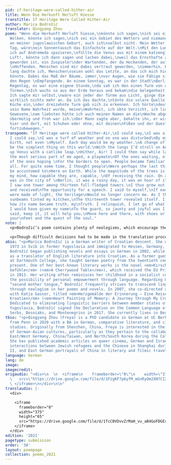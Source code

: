 ```yaml
---
pid: if-heritage-were-called-hither-air
title: Wenn Die Herkunft Herluft Hiesse
transtitle: If Heritage Were Called Hither-Air
author: Marica Bodrožić
translator: Qingyang Zhou
poem: "Wenn die Herkunft Herluft hiesse,\nkönnte ich sagen,\nich sei ein Mensch aus
  Wolken, könnte ich sagen,\nich sei ein Gebiet des Wetters und niemand störte\nsich
  an meiner jugoslawischen Geburt, auch ich\nselbst nicht. Mein Wetter wäre jeder
  Tag, wäre\nein Sonnentausch das Einfachste auf der Welt.\nMit den Lungen ginge
  ich auf Andromeda spazieren,\nfüllte die Venus aus mit einem katzengleichen Sprung.\nHer
  Luft!, könnte ich dann sagen und lachen dabei,\nweil das Ernsthafte alt in mir
  geworden ist, ein Zuspieler\nder Wartenden, der da Hockenden, der auf die Grenzöffnungen
  \nHoffenden. Menschen sind mir dabei vertraut geworden, \nimmerhin. Eine ganze Zeit
  lang dachte ich, Menschen\nseien wohl das Letzte, an das ich mich hier auf Erden\ngewöhnen
  könnte. Dabei das Maß der Bäume, immer,\nvor Augen, wie sie Fähige sind, Fähige,
  den Regen \nEmpfangende. An einem Sonntag, es war in der Stadt\nBerlin, es war ein
  Regentag, es war eine eigene Stunde,\nda sah ich den einen Turm von dreizehn volljährigen
  Türmen.\nIch wuchs so aus der Erde heraus und bekam\ndie Gelegenheit zu einer Rede.
  Ich sagte mir selbst,\nwäre ein jeder der Türme aus Licht, ginge die Herkunft\nmich
  wirklich nichts mehr an. Da ich das dachte,\ntönte die solare Quelle sich in meiner
  Küche ein,\nder dreizehnte Turm gab sich zu erkennen. Ich hörte\ndeutlich, wie
  sein Name Wahrheit wurde, meine\nWahrheit, ich übte Verzicht, ich ließ los das
  Gewesene,\nam liebsten hätte ich auch meinen Namen an die\nWache abgegeben, so
  übermütig und froh war ich.\nDer Mann sagte aber, behalte ihn, er wird dir helfen,\ndich
  hier und dort, mit Schuhen oder ohne, mit deinen\nFüßen und der Queste der Seele
  fortzubewegen."
transpoem: "If Heritage were called Hither-Air,\nI could say,\nI was a person of clouds.
  I could say,\nI was a turf of weather and no one was disturbed\nBy my Yugoslavian
  birth, not even \nMyself. Each day would be my weather.\nA change of sunlight would
  be the simplest thing on this world.\nWith the lungs I’d stroll on Andromeda,\nFill
  up Venus with a catlike leap.\nHither, Air! I could then say while laughing,\nSince
  the most serious part of me aged, a playmate\nOf the ones waiting, of the ones crouching,
  of the ones hoping \nFor the borders to open. People became familiar to me,\nAfter
  all. For quite some time, I thought people\nWere perhaps the last thing I would
  be accustomed to\nHere on Earth. While the magnitude of the trees is always\nIn
  my mind, how capable they are, capable, \nOf receiving the rain. On a Sunday, it
  was in the city of \nBerlin, it was a rainy day, it was an hour of its own,\nWhen
  I saw one tower among thirteen full-fledged towers.\nI thus grew out of the Earth
  and received\nThe opportunity for a speech. I said to myself,\nIf each of the towers
  were made of light, the heritage\nWould no longer concern me. As I thought so,\nThe
  sunbeams tinted my kitchen,\nThe thirteenth tower revealed itself. I heard\nClearly,
  how its name became truth, my\nTruth. I relinquish, I let go of what had been.\nPreferably
  I would have given my name\nTo the guard, so jaunty and joyful was I.\nBut the man
  said, keep it, it will help you,\nMove here and there, with shoes or without, with
  your\nFeet and the quest of the soul."
note: |
  <p>Bodrožić’s poem contains plenty of neologisms, which encourage the translator to experiment with the target language and actively interpret the meaning of the poem in order to find the best translation. For instance, the word “Herluft” in the title is entirely the poet’s original creation. I chose to translate it as “Hither-Air” in order to evoke a poetic tone and to create an alliteration with the preceding word, “heritage,” (<em>Herkunft</em>). The word <em>Gebiet</em> in the fourth line can be translated as area, territory, region, zone, domain, or sphere. I initially decided to use “territory,” since the narrator appears to be quite possessive of her heritage. However, in English, “territory” triggers associations with the animal world, which is perhaps not the original intention of the poet. I eventually chose “turf,” since it can be defined as “an area or sphere of activity regarded as someone’s personal territory,” which transitions well into the discussion of the narrator’s Yugoslavian birth in the following line. Bodrožić also describes towers (<em>Türme</em>) as <em>volljährig</em>, which means “full-aged,” “mature,” or “adult,” bestowing human qualities on inanimate objects. The adjective that I chose in the translation, “full-fledged,” can be used to describe both people and objects. This word might sound less strange to English speakers, without deviating too much from the original text.</p>

  <p>Though difficult decisions had to be made in the translation process, the linguistic affinities of English and German can sometimes allow for the transmission of similar tones, feelings, and sensations. One of the most striking features of the poem is the use of the subjunctive mode. My English translation preserves this feature, thus conveying the narrator’s unbounded imaginations and intense longing for the realization of fictional situations. The original German segment of “ein Zuspieler / der Wartenden, der da Hockenden, der auf die Grenzöffnungen / Hoffenden” has a rhythmic flow, since all the short phrases end with <em>en</em>. To create a similar auditory experience in English, I chose to terminate each clause of the translation with <em>ing</em>, even though in German grammar <em>Wartenden</em>, <em>Hockendedn</em>, and <em>Hoffenden</em> all function as adjectives, rather than as verbs.</p>
abio: "<p>Marica Bodrožić is a German writer of Croatian descent. She was born in
  1973 in Svib in former Yugoslavia and immigrated to Hessen, Germany, at age ten.
  Bodrožić began publishing novels and essays in German in 2002, while also working
  as a translator of English literature into Croatian. As a former guest professor
  at Dartmouth College, she taught German poetry from the twentieth century to the
  present. One of her best-known literary works is the novel <em>Kirschholz und alte
  Gefühle</em> (<em>A Cherrywood Table</em>), which received the EU Prize for Literature
  in 2013. Her writing often reminisces her childhood in a socialist country and discusses
  the possibility of personal empowerment through language. Regarding German as her
  “second mother tongue,” Bodrožić frequently strives to transcend linguistic limitations
  through neologism in her poems and novels. In 2007, she co-directed a documentary
  with Katja Gasser, titled <em>Herzgemälde der Erinnerung – Eine Reise durch mein
  Kroatien</em> (<em>Heart Painting of Memory: A Journey through My Croatia</em>).
  Dedicated to eliminating linguistic barriers between member states of the former
  Yugoslavia, Bodrožić signed the Declaration on the Common Language of the Croats,
  Serbs, Bosniaks, and Montenegrins in 2017. She currently lives in Berlin.</p>"
tbio: "<p>Qingyang Zhou (Freya) is a PhD candidate in German at UC Berkeley. She graduated
  from Penn in 2020 with a BA in German, comparative literature, and cinema and media
  studies. Originally from Shenzhen, China, Freya is interested in the intersections
  of German-Asian cultures, particularly as they pertain to the collaborations between
  East/West Germany, China/Taiwan, and North/South Korea during the Cold War and beyond.
  She has published academic articles on queer cinema, German and Israeli literature,
  interactions between Jewish refugees and the Chinese in Shanghai during World War
  II, and East German portrayals of China in literary and filmic travelogues.</p>"
language: German
lang: de
image:
imagecredit:
origaudio: "<div>\n  \n  <iframe\n    frameborder=\"0\"\n    width=\"375\"\n    height=\"65\"\n
  \   src=\"https://drive.google.com/file/d/1FzgKF7p6yfM_mGnRyOm2XN7CI2TySE6D/preview\">\n
  \ </iframe>\n</div>\n\n"
translaudio: |-
  <div>

    <iframe
      frameborder="0"
      width="375"
      height="65"
      src="https://drive.google.com/file/d/1TcCBVDvvZrMaH_vu_aB4GoFDGErvkeWB/preview">
    </iframe>
  </div>
edition: '2021'
pagetype: submission
order: '30'
layout: poempage
collection: poems_2021
---
```

